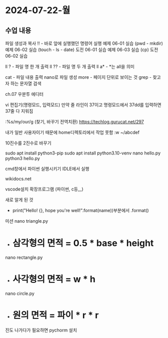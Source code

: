 # 2024-07-22-월

## 수업 내용

파일 생성과 복사
!! - 바로 앞에 실행했던 명령어 실행
예제 06-01 실습 (pwd - mkdir)
예제 06-02 실습 (touch - ls - date)
도전 06-01 실습
예제 06-03 실습 (cp)
도전 06-02 실습

ll ? - 파일 명 한 개 출력
ll ?? - 파일 명 두 개 출력
ll a* - *는 all을 의미

cat - 파일 내용 출력
nano로 파일 생성
more - 페이지 단위로 보이는 것
grep - 찾고자 하는 문자열 검색

ch.07 우분투 에디터

vi 편집기(명령모드, 입력모드)
만약 줄 라인이 37이고 명령모드에서 37dd를 입력하면 37줄 다 지워짐

:%s/my/our/g (찾기, 바꾸기 전역치환)
https://techlog.gurucat.net/297

내가 일반 사용자이기 때문에 home디렉토리에서 작업 못함
:w ~/abcdef

10진수를 2진수로 바꾸기

sudo apt install python3-pip
sudo apt install python3.10-venv
nano hello.py
python3 hello.py

cmd창에서 파이썬 실행시키기
IDLE에서 실행

wikidocs.net

vscode설치 확장프로그램 (파이썬, c등,,,)

새로 알게 된 것
- print("Hello! {}, hope you're well!".format(name))부분에서 .format()

미션
nano triangle.py
- # 삼각형의 면적 = 0.5 * base * height
nano rectangle.py
- # 사각형의 면적 = w * h
nano circle.py
- # 원의 면적 = 파이 * r * r

진도 나가다가 필요하면 pychorm 설치
